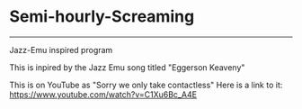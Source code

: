 # Semi-hourly-Screaming
---
Jazz-Emu inspired program

This is inpired by the Jazz Emu song titled "Eggerson Keaveny"

This is on YouTube as "Sorry we only take contactless"
Here is a link to it: https://www.youtube.com/watch?v=C1Xu6Bc_A4E
